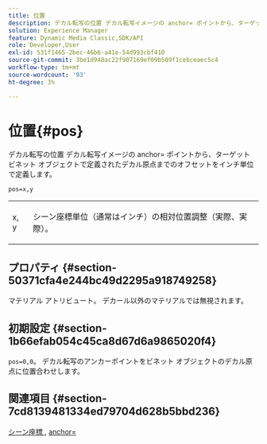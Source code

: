 ```yaml
---
title: 位置
description: デカル転写の位置 デカル転写イメージの anchor= ポイントから、ターゲット ビネット オブジェクトで定義されたデカル原点までのオフセットをインチ単位で定義します。
solution: Experience Manager
feature: Dynamic Media Classic,SDK/API
role: Developer,User
exl-id: 531f1465-2bec-46b6-a41e-54d993cbf410
source-git-commit: 3be1d948ac22f907169ef09b509f1cebceaec5c4
workflow-type: tm+mt
source-wordcount: '93'
ht-degree: 3%

---
```


# 位置{#pos}

デカル転写の位置 デカル転写イメージの anchor= ポイントから、ターゲット ビネット オブジェクトで定義されたデカル原点までのオフセットをインチ単位で定義します。

`pos=x,y`

<table id="simpletable_DB3B64EFB67A47AD843812324ABFAE45"> 
 <tr class="strow"> 
  <td class="stentry"> <p><span class="varname"> x</span>,<span class="varname"> y</span> </p></td> 
  <td class="stentry"> <p>シーン座標単位（通常はインチ）の相対位置調整（実際、実際）。 </p></td> 
 </tr> 
</table>

## プロパティ {#section-50371cfa4e244bc49d2295a918749258}

マテリアル アトリビュート。 デカール以外のマテリアルでは無視されます。

## 初期設定 {#section-1b66efab054c45ca8d67d6a9865020f4}

`pos=0,0`。 デカル転写のアンカーポイントをビネット オブジェクトのデカル原点に位置合わせします。

## 関連項目 {#section-7cd8139481334ed79704d628b5bbd236}

[ シーン座標 ](../../../../../ir-api/http-protocol/image-rendering-api-ref/c-ir-http-protocol-ref/c-ir-http-protocol-syntax-and-features/c-ir-vignettes/c-ir-scene-coordinates.md#concept-528507024fa640b19a2631357febf7f1), [anchor=](../../../../../ir-api/http-protocol/image-rendering-api-ref/c-ir-http-protocol-ref/c-ir-http-protocol-command-reference/r-ir-http-anchor.md#reference-d53923d785c9442997dc7f2199524c26)
